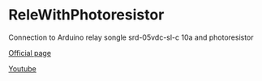 # ReleWithPhotoresistor
Connection to Arduino relay songle srd-05vdc-sl-c 10a and photoresistor

[Official page](https://udfsoft.com)

[Youtube](https://www.youtube.com/watch?v=KXAb4Yg2mc4)
